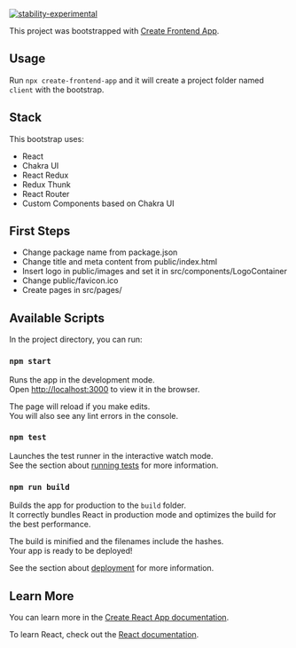 [![stability-experimental](https://img.shields.io/badge/stability-experimental-orange.svg)](https://github.com/emersion/stability-badges#experimental)


This project was bootstrapped with
[Create Frontend App](https://github.com/zedrex/create-frontend-app).

## Usage
Run `npx create-frontend-app` and it will create a project folder named `client` with the bootstrap.

## Stack

This bootstrap uses:
- React
- Chakra UI
- React Redux
- Redux Thunk
- React Router
- Custom Components based on Chakra UI

## First Steps
- Change package name from package.json
- Change title and meta content from public/index.html
- Insert logo in public/images and set it in src/components/LogoContainer
- Change public/favicon.ico
- Create pages in src/pages/


## Available Scripts

In the project directory, you can run:

### `npm start`

Runs the app in the development mode.<br /> Open
[http://localhost:3000](http://localhost:3000) to view it in the browser.

The page will reload if you make edits.<br /> You will also see any lint errors
in the console.

### `npm test`

Launches the test runner in the interactive watch mode.<br /> See the section
about
[running tests](https://facebook.github.io/create-react-app/docs/running-tests)
for more information.

### `npm run build`

Builds the app for production to the `build` folder.<br /> It correctly bundles
React in production mode and optimizes the build for the best performance.

The build is minified and the filenames include the hashes.<br /> Your app is
ready to be deployed!

See the section about
[deployment](https://facebook.github.io/create-react-app/docs/deployment) for
more information.

## Learn More

You can learn more in the
[Create React App documentation](https://facebook.github.io/create-react-app/docs/getting-started).

To learn React, check out the [React documentation](https://reactjs.org/).
